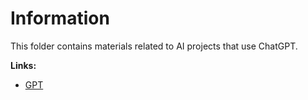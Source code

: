 # Information

This folder contains materials related to AI projects that use ChatGPT.

**Links:**
- [GPT](https://chatgpt.com/g/g-68f28bc3c1488191bea6ec2598033686-mcengine-economy)
